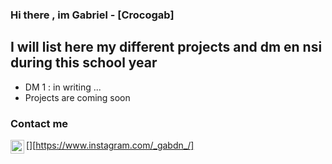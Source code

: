 ### Hi there , im Gabriel - [Crocogab]

## I will list here my different projects and dm en nsi during this school year
- DM 1 : in writing ...
- Projects are coming soon

### Contact me
[<img align="left" alt="instagram.com" width="22px" src="https://upload.wikimedia.org/wikipedia/commons/thumb/a/a5/Instagram_icon.png/2048px-Instagram_icon.png" />][https://www.instagram.com/_gabdn_/]